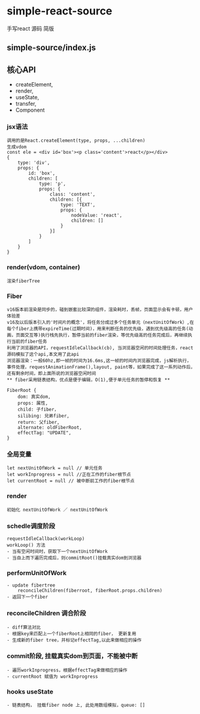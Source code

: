# simple-react-source
手写react 源码 简版

## simple-source/index.js
## 核心API
- createElement,
- render,
- useState,
- transfer,
- Component

### jsx语法
    调用的是React.createElement(type, props, ...children) 
    生成vdom
    const ele = <div id='box'><p class='content'>react</p></div>
    {
        type: 'div',
        props: {
            id: 'box',
            children: [
                type: 'p',
                props: {
                    class: 'content',
                    children: [{
                        type: 'TEXT',
                        props: {
                            nodeValue: 'react',
                            children: []
                        }
                    }]
                }
            ]
        }
    }

### render(vdom, container)
    渲染fiberTree


### Fiber 
    v16版本前渲染是同步的，碰到嵌套比较深的组件，渲染耗时，丢帧，页面显示会有卡顿，用户体验差
    v16及以后版本引入的'时间片的概念'，将任务分成过多个任务单元（nextUnitOfWork）,在每个fiber上携带expireTime(过期时间)，用来判断任务的优先级，遇到优先级高的任务(动画，页面交互等)执行栈先执行，暂停当前的fiber渲染，等优先级高的任务完成后，再继续执行当前的fiber任务
    利用了浏览器的API，requestIdleCallback(cb), 当浏览器空闲的时间处理任务，react源码模拟了这个api,本文用了此api
    浏览器渲染：一般60hz,即一帧的时间为16.6ms,这一帧的时间内浏览器完成，js解析执行，事件处理，requestAnimationFrame(),layout, paint等，如果完成了这一系列动作后，还有剩余时间，即上面所说的浏览器空闲时间
    ** fiber采用链表结构，优点是便于编辑，O(1),便于单元任务的暂停和恢复 **

    FiberRoot {
        dom: 真实dom,
        props: 属性,
        child: 子fiber，
        silibing: 兄弟fiber,
        return: 父fiber,
        alternate: oldFiberRoot,
        effectTag: "UPDATE",
    }

### 全局变量
    let nextUnitOfWork = null // 单元任务
    let workInprogress = null //正在工作的fiber根节点
    let currentRoot = null // 被中断前工作的fiber根节点

### render 
    初始化 nextUnitOfWork ／ nextUnitOfWork

### schedle调度阶段
    requestIdleCallback(workLoop)
    workLoop() 方法
    - 当有空闲时间时，获取下一个nextUnitOfWork
    - 当自上而下遍历完成后，则commitRoot()挂载真实dom到浏览器

### performUnitOfWork
    - update fibertree 
        reconcileChildren(fiberroot, fiberRoot.props.children)
    - 返回下一个fiber 
### reconcileChildren 调合阶段
    - diff算法对比
    - 根据key来匹配上一个fiberRoot上相同的fiber， 更新复用
    - 生成新的fiber tree，并标记effectTag,以此来做相应的操作

### commit阶段, 挂载真实dom到页面，不能被中断
    - 遍历workInprogress，根据effectTag来做相应的操作
    - currentRoot 赋值为 workInprogress


### hooks useState
    - 链表结构， 挂载fiber node 上, 此处用数组模拟，queue: []
